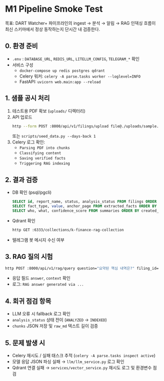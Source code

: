 # M1 Pipeline Smoke Test

목표: DART Watcher+ 파이프라인의 ingest → 분석 → 알림 → RAG 인덱싱 흐름이 최신 스키마에서 정상 동작하는지 단시간 내 검증한다.

## 0. 환경 준비
- `.env` : `DATABASE_URL`, `REDIS_URL`, `LITELLM_CONFIG`, `TELEGRAM_*` 확인
- 서비스 구성
  - `docker-compose up redis postgres qdrant`
  - Celery 워커: `celery -A parse.tasks worker --loglevel=INFO`
  - FastAPI: `uvicorn web.main:app --reload`

## 1. 샘플 공시 처리
1. 테스트용 PDF 확보 (`uploads/` 디렉터리)
2. API 업로드  
   ```bash
   http --form POST :8000/api/v1/filings/upload file@./uploads/sample.pdf
   ```
   또는 `scripts/seed_data.py --days-back 1`
3. Celery 로그 확인:  
   - `Parsing PDF into chunks`  
   - `Classifying content`  
   - `Saving verified facts`  
   - `Triggering RAG indexing`

## 2. 결과 검증
- DB 확인 (psql/pgcli)
  ```sql
  SELECT id, report_name, status, analysis_status FROM filings ORDER BY created_at DESC LIMIT 5;
  SELECT fact_type, value, anchor_page FROM extracted_facts ORDER BY created_at DESC LIMIT 5;
  SELECT who, what, confidence_score FROM summaries ORDER BY created_at DESC LIMIT 5;
  ```
- Qdrant 확인
  ```bash
  http GET :6333/collections/k-finance-rag-collection
  ```
- 텔레그램 봇 메시지 수신 여부

## 3. RAG 질의 시험
```bash
http POST :8000/api/v1/rag/query question="요약된 핵심 내역은?" filing_id=<UUID>
```
- 응답 필드 `answer`, `context` 확인  
- 로그: `RAG answer generated via ...`

## 4. 회귀 점검 항목
- LLM 오류 시 fallback 로그 확인  
- `analysis_status` 상태 전이 (`ANALYZED` → `INDEXED`)  
- `chunks` JSON 저장 및 `raw_md` 텍스트 길이 검증

## 5. 문제 발생 시
- Celery 재시도 / 실패 태스크 추적 (`celery -A parse.tasks inspect active`)
- 모델 응답 JSON 파싱 실패 → `llm/llm_service.py` 로그 확인  
- Qdrant 연결 실패 → `services/vector_service.py` 재시도 로그 및 환경변수 점검
